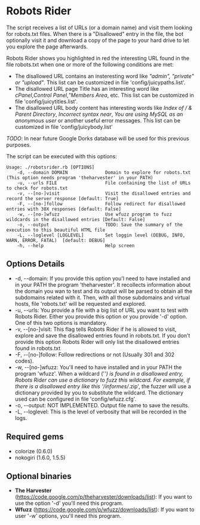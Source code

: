 Robots Rider
============

The script receives a list of URLs (or a domain name) and visit them looking for robots.txt files.
When there is a "Disallowed" entry in the file, the bot optionally visit it and download a copy of the page to your hard drive to let you explore the page afterwards.

Robots Rider shows you highlighted in red the interesting URL found in the file robots.txt when one or more of the following conditions are met:
- The disallowed URL contains an insteresting word like *"admin", "private" or "upload"*. This list can be customized in file 'config/juicypaths.list'.
- The disallowed URL page Title has an interesting word like *cPanel*,*Control Panel*,*"Members Area*, etc. This list can be customized in file 'config/juicytitles.list'.
- The disallowed URL body content has interesting words like *Index of / & Parent Directory*, *Incorrect syntax near*, *You are using MySQL as an anonymous user* or another useful error messages. This list can be customized in file 'config/juicybody.list'

_TODO_: In near future Google Dorks database will be used for this previous purposes.

The script can be executed with this options:

```
Usage: ./robotsrider.rb [OPTIONS]
    -d, --domain DOMAIN              Domain to explore for robots.txt (This option needs program 'theharvester' in your PATH)
    -u, --urls FILE                  File containing the list of URLs to check for robots.txt
    -v, --[no-]visit                 Visit the disallowed entries and record the server response [default: True]
    -F, --[no-]follow                Follow redirect for disallowed entries with 30X responses [default: False]
    -w, --[no-]wfuzz                 Use wfuzz program to fuzz wildcards in the disallowed entries [Default: False]
    -o, --output                     TODO: Save the summary of the execution to this beautiful HTML file
    -L, --loglevel [LOGLEVEL]        Set loggin level (DEBUG, INFO, WARN, ERROR, FATAL)  [default: DEBUG]
    -h, --help                       Help screen
```

Options Details
---------------

* -d, --domain: 
    If you provide this option you'l need to have installed and in your PATH the program 'theharvester'. It recollects information about the domain you wan to test and its output will be parsed to obtain all the subdomains related with it. Then, with all those subdomains and virtual hosts, file 'robots.txt' will be requested and explored.
* -u, --urls:
    You provide a file with a big list of URL you want to test with Robots Rider. Either you provide this option or you provide '-d' option. One of this two options is mandatory.
* -v, --[no-]visit: 
    This flag tells Robots Rider if he is allowed to visit, explore and save the disallowed entries found in robots.txt. If you don't provide this option Robots Rider will only list the disallowed entries found in robots.txt
* -F, --[no-]follow: 
    Follow redirections or not (Usually 301 and 302 codes).
* -w, --[no-]wfuzz:
    You'll need to have installed and in your PATH the program 'wfuzz'. When a wildcard ('*') is found in a disallowed entry, Robots Rider can use a dictionary to fuzz this wildcard. For example, if there is a disallowed entry like this '/informes/*.zip', the fuzzer will use a dictionary provided by you to substitute the wildcard. The dictionary used can be configured in file 'config/wfuzz.cfg'.
* -o, --output:
    NOT IMPLEMENTED. Output file name to save the results.
* -L, --loglevel:
    This is the level of verbosity that will be recorded in the logs.

Required gems
-------------

* colorize (0.6.0)
* nokogiri (1.6.0, 1.5.5)

Optional binaries
-----------------

* __The Harvester__ (https://code.google.com/p/theharvester/downloads/list): If you want to use the option '-d' you'll need this program.
* __Wfuzz__ (https://code.google.com/p/wfuzz/downloads/list): If you want to user '-w' options, you'll need this program.

